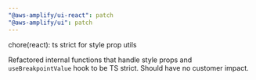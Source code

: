 ```yaml
---
"@aws-amplify/ui-react": patch
"@aws-amplify/ui": patch
---
```


chore(react): ts strict for style prop utils

Refactored internal functions that handle style props and `useBreakpointValue` hook to be TS strict. Should have no customer impact. 
